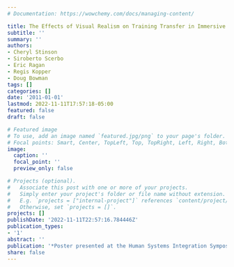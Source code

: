 ```yaml
---
# Documentation: https://wowchemy.com/docs/managing-content/

title: The Effects of Visual Realism on Training Transfer in Immersive Virtual Environments
subtitle: ''
summary: ''
authors:
- Cheryl Stinson
- Siroberto Scerbo
- Eric Ragan
- Regis Kopper
- Doug Bowman
tags: []
categories: []
date: '2011-01-01'
lastmod: 2022-11-11T17:57:18-05:00
featured: false
draft: false

# Featured image
# To use, add an image named `featured.jpg/png` to your page's folder.
# Focal points: Smart, Center, TopLeft, Top, TopRight, Left, Right, BottomLeft, Bottom, BottomRight.
image:
  caption: ''
  focal_point: ''
  preview_only: false

# Projects (optional).
#   Associate this post with one or more of your projects.
#   Simply enter your project's folder or file name without extension.
#   E.g. `projects = ["internal-project"]` references `content/project/deep-learning/index.md`.
#   Otherwise, set `projects = []`.
projects: []
publishDate: '2022-11-11T22:57:16.784446Z'
publication_types:
- '1'
abstract: ''
publication: '*Poster presented at the Human Systems Integration Symposium*'
share: false
---
```

